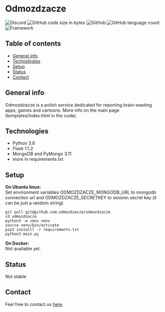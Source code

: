 # Odmozdzacze
![Discord](https://img.shields.io/discord/788341540438933554?color=%237289DA&label=discord&logo=discord&logoColor=%23ffffff)
![GitHub code size in bytes](https://img.shields.io/github/languages/code-size/odmozdzacze/odmozdzacze)
![GitHub](https://img.shields.io/github/license/odmozdzacze/odmozdzacze)
![GitHub language count](https://img.shields.io/github/languages/count/odmozdzacze/odmozdzacze)
![Framework](https://img.shields.io/badge/built_with-flask-informational)

## Table of contents
  - [General info](#general-info)
  - [Technologies](#technologies)
  - [Setup](#setup)
  - [Status](#status)
  - [Contact](#contact)

## General info
Odmozdzacze is a polish service dedicated for reporting brain-wasting apps, games and cartoons.
More info on the main page (templates/index.html in the code).

## Technologies
- Python 3.8
- Flask 1.1.2
- MongoDB and PyMongo 3.11
- more in requirements.txt
  
## Setup
**On Ubuntu linux:**  
Set environment variables ODMOZDZACZE_MONGODB_URL to mongodb connection url and ODMOZDZACZE_SECRETKEY to session secret key (it can be just a random string)
```
git pull git@github.com:odmozdzacze/odmozdzacze
cd odmozdzacze
python3 -m venv venv
source venv/bin/activate
pip3 installl -r requirements.txt
python3 main.py
```
**On Docker:**  
Not available yet.

## Status
Not stable

## Contact
Feel free to contact us [here](https://docs.google.com/forms/d/e/1FAIpQLSclAWhzF7YhCIZqWfmHAMA1Y-f6VHzqV2qb75RPhDT4m2ubVQ/viewform?usp=sf_link).